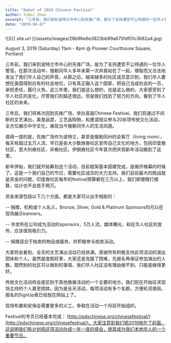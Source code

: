 ```yaml
---
title: "Debut of 2019 Chinese Festival"
author: XiBei Zhao
excerpt: "三年前，我们来到波特兰市中心的先锋广场，是为了支持遭受不公待遇的一位华人警官。三年后，我们将再次回到先锋广场，举办首届Chinese Festival。我们将通过不间断的文艺演出，美食品尝，工艺品购物，和邀请观众参与20余项传统文化活动，全方位展示中华文化，展现当今俄勒冈华人的生活风貌。我们有计划把这项活动办成一年一度的盛会，使其成为我们本地华人的一个重要节日。"
date: "2019-04-07"
---
```


![]({{ site.url }}/assets/images/28b96e6e3823bb99a675fdf01c3682a4.jpg)

August 3, 2019 (Saturday) 11am - 8pm @ Pioneer Courthouse Square, Portland

三年前，我们来到波特兰市中心的先锋广场，是为了支持遭受不公待遇的一位华人警官。在那次活动中，俄勒冈华人多年来第一次并肩站在了一起，理智而又合法地发出了我们华人自己的声音。从那之后，越来越多的社区成员意识到，我们华人要想在美国得到应有的社会地位，只有真正融入这个国家，把自己当成社会的一员，承担责任，履行义务。这三年里，我们是这么想的，也是这么做的，大家感受到了华人社区的变化，尽管我们的路还很远，但是我们找到了努力的方向，看到了华人社区的未来。

三年后，我们将再次回到先锋广场，举办首届Chinese Festival。我们将通过不间断的文艺演出，美食品尝，工艺品购物，和邀请观众参与20余项传统文化活动，全方位展示中华文化，展现当今俄勒冈华人的生活风貌。

值得一提的是，先锋广场作为波特兰，甚至是俄勒冈州的会客厅（living room），每天有超过五万人流，早已是各大少数族裔社区宣传自己文化的地方，包括印度裔社区，意大利裔社区，非裔社区。伊朗裔社区今年首次把庆祝新年活动搬到了这里。

新年伊始，我们就开始筹划这个活动，目前框架基本搭建完成，是揭开帷幕的时候了。这是一个我们自己的节日，需要社区成员的大力支持。我们目前最大的挑战就是资金的问题，印度裔社区每年的festival预算都在三万以上，我们即便精打细算，估计也不会低于两万。

资金来源包括以下几个方面，都是大家可以出手相助的：

-- 捐赠，机构或个人名义，Bronze, Silver, Gold & Platinum Sponsors均可以在现场展示banners。

-- 寻求所在公司成为活动的sponsors，5万人流，媒体曝光，和在华人社区的宣传，应该很具吸引力。

-- 捐赠适合于拍卖的物品或服务，并积极参与拍卖活动。

大家将会看到，全天的文艺演出活动已经排满。感谢所有积极支持此项活动的演出团体和个人。虽然是度假旺季，大家还是克服了困难，先报名再保证参加演出的人数。既然别的社区可以做到的事情，我们华人社区没有理由做不到，只能是做得更好。

传统文化活动将会是区别于其他族裔活动的一个主要的地方。我们现在开始征求现场主持的个人甚至团体。因为是全天活动，每项活动有多个名额，方便轮流值班。报名的SignUp表已经放在网站上了。

现场布置和安保会需要更多的义工，争取在活动一个月前开始组织。

Festival的专页已经基本完成： [http://pdxchinese.org/chinesefestival/](http://pdxchinese.org/chinesefestival/)。大家注意到我们把2019放在了前面，这说明我们有计划把这项活动办成一年一度的盛会，使其成为我们本地华人的一个重要节日。
